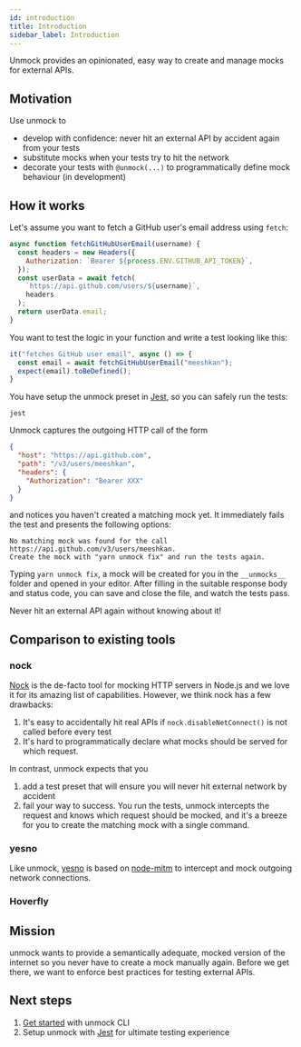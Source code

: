 ```yaml
---
id: introduction
title: Introduction
sidebar_label: Introduction
---
```


Unmock provides an opinionated, easy way to create and manage mocks for external APIs.

## Motivation

Use unmock to

- develop with confidence: never hit an external API by accident again from your tests
- substitute mocks when your tests try to hit the network
- decorate your tests with `@unmock(...)` to programmatically define mock behaviour (in development)

## How it works

Let's assume you want to fetch a GitHub user's email address using `fetch`:

```js
async function fetchGitHubUserEmail(username) {
  const headers = new Headers({
    Authorization: `Bearer ${process.ENV.GITHUB_API_TOKEN}`,
  });
  const userData = await fetch(
    `https://api.github.com/users/${username}`,
    headers
  );
  return userData.email;
}
```

You want to test the logic in your function and write a test looking like this:

```js
it("fetches GitHub user email", async () => {
  const email = await fetchGitHubUserEmail("meeshkan");
  expect(email).toBeDefined();
}
```

You have setup the unmock preset in [Jest](https://jestjs.io/), so you can safely run the tests:

```text
jest
```

Unmock captures the outgoing HTTP call of the form

```json
{
  "host": "https://api.github.com",
  "path": "/v3/users/meeshkan",
  "headers": {
    "Authorization": "Bearer XXX"
  }
}
```

and notices you haven't created a matching mock yet. It immediately fails the test and presents the following options:

```text
No matching mock was found for the call https://api.github.com/v3/users/meeshkan.
Create the mock with "yarn unmock fix" and run the tests again.
```

Typing `yarn unmock fix`, a mock will be created for you in the `__unmocks__` folder and opened in your editor. After filling in the suitable response body and status code, you can save and close the file, and watch the tests pass.

Never hit an external API again without knowing about it!

## Comparison to existing tools

### nock

[Nock](https://github.com/nock/nock) is the de-facto tool for mocking HTTP servers in Node.js and we love it for its amazing list of capabilities. However, we think nock has a few drawbacks:

1. It's easy to accidentally hit real APIs if `nock.disableNetConnect()` is not called before every test
1. It's hard to programmatically declare what mocks should be served for which request.

In contrast, unmock expects that you

1. add a test preset that will ensure you will never hit external network by accident
1. fail your way to success. You run the tests, unmock intercepts the request and knows which request should be mocked, and it's a breeze for you to create the matching mock with a single command.

### yesno

Like unmock, [yesno](https://github.com/FormidableLabs/yesno) is based on [node-mitm](https://github.com/moll/node-mitm) to intercept and mock outgoing network connections.

### Hoverfly

## Mission

unmock wants to provide a semantically adequate, mocked version of the internet so you never have to create a mock manually again. Before we get there, we want to enforce best practices for testing external APIs.

## Next steps

1. [Get started](quick-start.md) with unmock CLI
1. Setup unmock with [Jest](https://jestjs.io/) for ultimate testing experience
